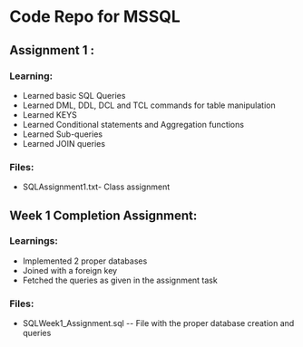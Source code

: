 # Code Repo for MSSQL
## Assignment 1 :
### Learning:
- Learned basic SQL Queries
- Learned DML, DDL, DCL and TCL commands for table manipulation
- Learned KEYS
- Learned Conditional statements and Aggregation functions
- Learned Sub-queries
- Learned JOIN queries
### Files:
- SQLAssignment1.txt- Class assignment

## Week 1 Completion Assignment:
### Learnings:
- Implemented 2 proper databases 
- Joined with a foreign key
- Fetched the queries as given in the assignment task

### Files:
- SQLWeek1_Assignment.sql -- File with the proper database creation and queries
